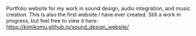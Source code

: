 Portfolio website for my work in sound design, audio integration, and music creation. This is also the first website I have ever created. Still a work in progress, but feel free to view it here: https://kimikomu.github.io/sound_design_website/
